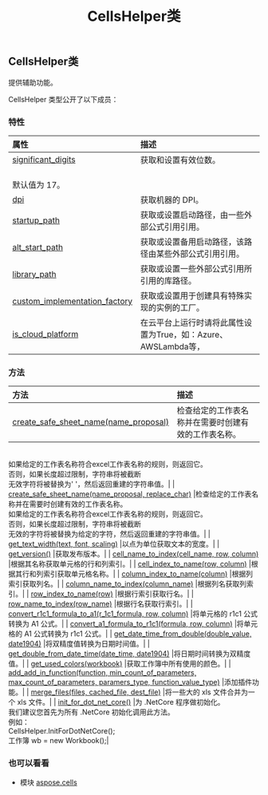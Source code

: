 ﻿---
title: CellsHelper类
second_title: Aspose.Cells for Python via .NET API 参考资料
description:
type: docs
weight: 230
url: /zh/python-net/aspose.cells/cellshelper/
is_root: false
---
##  CellsHelper类
提供辅助功能。



CellsHelper 类型公开了以下成员：

### 特性
|属性|描述|
| :- | :- |
| [significant_digits](/cells/zh/python-net/aspose.cells/cellshelper/significant_digits) |获取和设置有效位数。<br/>默认值为 17。|
| [dpi](/cells/zh/python-net/aspose.cells/cellshelper/dpi) |获取机器的 DPI。|
| [startup_path](/cells/zh/python-net/aspose.cells/cellshelper/startup_path) |获取或设置启动路径，由一些外部公式引用引用。|
| [alt_start_path](/cells/zh/python-net/aspose.cells/cellshelper/alt_start_path) |获取或设置备用启动路径，该路径由某些外部公式引用引用。|
| [library_path](/cells/zh/python-net/aspose.cells/cellshelper/library_path) |获取或设置一些外部公式引用所引用的库路径。|
| [custom_implementation_factory](/cells/zh/python-net/aspose.cells/cellshelper/custom_implementation_factory) |获取或设置用于创建具有特殊实现的实例的工厂。|
| [is_cloud_platform](/cells/zh/python-net/aspose.cells/cellshelper/is_cloud_platform) |在云平台上运行时请将此属性设置为True，如：Azure、AWSLambda等，|


### 方法
|方法|描述|
| :- | :- |
| [create_safe_sheet_name(name_proposal)](/cells/zh/python-net/aspose.cells/cellshelper/create_safe_sheet_name/#str) |检查给定的工作表名称并在需要时创建有效的工作表名称。<br/>如果给定的工作表名称符合excel工作表名称的规则，则返回它。<br/>否则，如果长度超过限制，字符串将被截断<br/>无效字符将被替换为' '，然后返回重建的字符串值。|
| [create_safe_sheet_name(name_proposal, replace_char)](/cells/zh/python-net/aspose.cells/cellshelper/create_safe_sheet_name/#str-char) |检查给定的工作表名称并在需要时创建有效的工作表名称。<br/>如果给定的工作表名称符合excel工作表名称的规则，则返回它。<br/>否则，如果长度超过限制，字符串将被截断<br/>无效的字符将被替换为给定的字符，然后返回重建的字符串值。|
| [get_text_width(text, font, scaling)](/cells/zh/python-net/aspose.cells/cellshelper/get_text_width/#str-Font-float) |以点为单位获取文本的宽度。|
| [get_version()](/cells/zh/python-net/aspose.cells/cellshelper/get_version/#) |获取发布版本。|
| [cell_name_to_index(cell_name, row, column)](/cells/zh/python-net/aspose.cells/cellshelper/cell_name_to_index/#str-any-any) |根据其名称获取单元格的行和列索引。|
| [cell_index_to_name(row, column)](/cells/zh/python-net/aspose.cells/cellshelper/cell_index_to_name/#int-int) |根据其行和列索引获取单元格名称。|
| [column_index_to_name(column)](/cells/zh/python-net/aspose.cells/cellshelper/column_index_to_name/#int) |根据列索引获取列名。|
| [column_name_to_index(column_name)](/cells/zh/python-net/aspose.cells/cellshelper/column_name_to_index/#str) |根据列名获取列索引。|
| [row_index_to_name(row)](/cells/zh/python-net/aspose.cells/cellshelper/row_index_to_name/#int) |根据行索引获取行名。|
| [row_name_to_index(row_name)](/cells/zh/python-net/aspose.cells/cellshelper/row_name_to_index/#str) |根据行名获取行索引。|
| [convert_r1c1_formula_to_a1(r_1c1_formula, row, column)](/cells/zh/python-net/aspose.cells/cellshelper/convert_r1c1_formula_to_a1/#str-int-int) |将单元格的 r1c1 公式转换为 A1 公式。|
| [convert_a1_formula_to_r1c1(formula, row, column)](/cells/zh/python-net/aspose.cells/cellshelper/convert_a1_formula_to_r1c1/#str-int-int) |将单元格的 A1 公式转换为 r1c1 公式。|
| [get_date_time_from_double(double_value, date1904)](/cells/zh/python-net/aspose.cells/cellshelper/get_date_time_from_double/#float-bool) |将双精度值转换为日期时间值。|
| [get_double_from_date_time(date_time, date1904)](/cells/zh/python-net/aspose.cells/cellshelper/get_double_from_date_time/#DateTime-bool) |将日期时间转换为双精度值。|
| [get_used_colors(workbook)](/cells/zh/python-net/aspose.cells/cellshelper/get_used_colors/#Workbook) |获取工作簿中所有使用的颜色。|
| [add_add_in_function(function, min_count_of_parameters, max_count_of_parameters, paramers_type, function_value_type)](/cells/zh/python-net/aspose.cells/cellshelper/add_add_in_function/#str-int-int-list-ParameterType) |添加插件功能。|
| [merge_files(files, cached_file, dest_file)](/cells/zh/python-net/aspose.cells/cellshelper/merge_files/#list-str-str) |将一些大的 xls 文件合并为一个 xls 文件。|
| [init_for_dot_net_core()](/cells/zh/python-net/aspose.cells/cellshelper/init_for_dot_net_core/#) |为 .NetCore 程序做初始化。<br/>我们建议您首先为所有 .NetCore 初始化调用此方法。<br/>例如：<br/>CellsHelper.InitForDotNetCore();<br/>工作簿 wb = new Workbook();|



### 也可以看看
* 模块 [aspose.cells](..)
